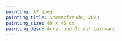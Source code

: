 ```yaml
---
painting: 17.jpeg
painting_title: Sommerfreude, 2023
painting_size: 40 x 40 cm
painting_desc: Acryl und Öl auf Leinwand
---
```

